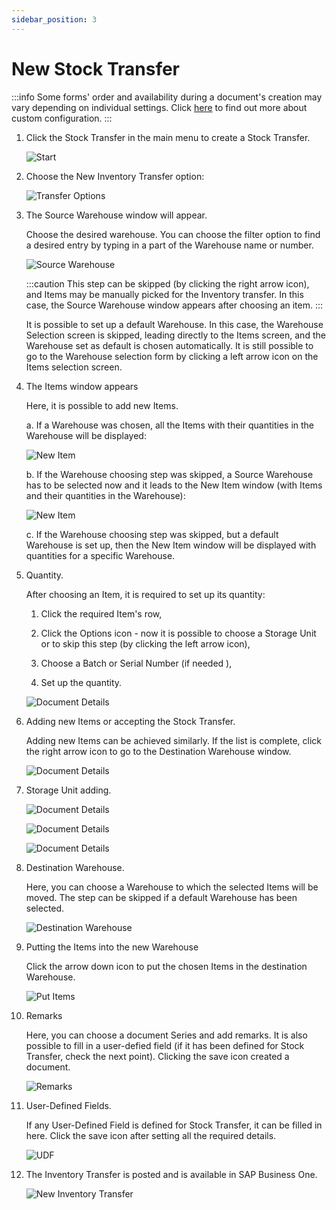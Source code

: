 ```yaml
---
sidebar_position: 3
---
```


# New Stock Transfer

:::info
Some forms' order and availability during a document's creation may vary depending on individual settings. Click [here](../../../administrator-guide/custom-configuration/overview.md) to find out more about custom configuration.
:::

1. Click the Stock Transfer in the main menu to create a Stock Transfer.

    ![Start](./media/WMS-StockTransfer4.webp)

2. Choose the New Inventory Transfer option:

    ![Transfer Options](./media/TransferOperations4.webp)

3. The Source Warehouse window will appear.

    Choose the desired warehouse. You can choose the filter option to find a desired entry by typing in a part of the Warehouse name or number.

    ![Source Warehouse](./media/SkipSourceWarehouse4.webp)

    :::caution
    This step can be skipped (by clicking the right arrow icon), and Items may be manually picked for the Inventory transfer. In this case, the Source Warehouse window appears after choosing an item.
    :::

    It is possible to set up a default Warehouse. In this case, the Warehouse Selection screen is skipped, leading directly to the Items screen, and the Warehouse set as default is chosen automatically. It is still possible to go to the Warehouse selection form by clicking a left arrow icon on the Items selection screen.

4. The Items window appears

    Here, it is possible to add new Items.

    a. If a Warehouse was chosen, all the Items with their quantities in the Warehouse will be displayed:

    ![New Item](./media/NewItem-014.webp)

    b. If the Warehouse choosing step was skipped, a Source Warehouse has to be selected now and it leads to the New Item window (with Items and their quantities in the Warehouse):

    ![New Item](./media/NewItem-024.webp)

    c. If the Warehouse choosing step was skipped, but a default Warehouse is set up, then the New Item window will be displayed with quantities for a specific Warehouse.

5. Quantity.

    After choosing an Item, it is required to set up its quantity:

    1. Click the required Item's row,

    2. Click the Options icon - now it is possible to choose a Storage Unit or to skip this step (by clicking the left arrow icon),

    3. Choose a Batch or Serial Number (if needed ),

    4. Set up the quantity.

    ![Document Details](./media/ItemQuantity4.webp)

6. Adding new Items or accepting the Stock Transfer.

    Adding new Items can be achieved similarly. If the list is complete, click the right arrow icon to go to the Destination Warehouse window.

    ![Document Details](./media/QuantitySelected4.webp)

7. Storage Unit adding.

    ![Document Details](./media/AddSU4.webp)

    ![Document Details](./media/SU4.webp)

    ![Document Details](./media/SUAdded4.webp)

8. Destination Warehouse.

    Here, you can choose a Warehouse to which the selected Items will be moved. The step can be skipped if a default Warehouse has been selected.

    ![Destination Warehouse](./media/DestinationWarehouse4.webp)

9. Putting the Items into the new Warehouse

    Click the arrow down icon to put the chosen Items in the destination Warehouse.

    ![Put Items](./media/PutItems4.webp)

10. Remarks

    Here, you can choose a document Series and add remarks. It is also possible to fill in a user-defied field (if it has been defined for Stock Transfer, check the next point). Clicking the save icon created a document.

    ![Remarks](./media/Remarks4.webp)

11. User-Defined Fields.

    If any User-Defined Field is defined for Stock Transfer, it can be filled in here. Click the save icon after setting all the required details.

    ![UDF](./media/udf.png)

12. The Inventory Transfer is posted and is available in SAP Business One.

    ![New Inventory Transfer](./media/new-inventory-transfer.png)
